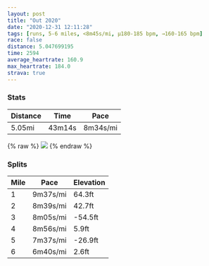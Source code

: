 ```yaml
---
layout: post
title: "Out 2020"
date: "2020-12-31 12:11:28"
tags: [runs, 5-6 miles, <8m45s/mi, μ180-185 bpm, →160-165 bpm]
race: false
distance: 5.047699195
time: 2594
average_heartrate: 160.9
max_heartrate: 184.0
strava: true
---
```


### Stats

| Distance | Time | Pace |
|----------|------|------|
|5.05mi|43m14s|8m34s/mi|

{% raw %}
<img src='https://maps.googleapis.com/maps/api/staticmap?maptype=roadmap&path=enc:gv~wFp|hbMG?AJQ`@_@v@Sr@]b@a@`BIn@Mf@]nAMX[hA_@REJKJSLWnACd@q@xBABBLXX^ZZFLNHRAJOZWN_@ZEL?XCJAh@StA?DZRRPs@tAKNm@H]zAUf@Cf@[b@KJe@lAQ|@KFKr@C\IRGFK\Mv@?VHn@BdAM\G\Gr@Cl@g@jAQLIT[h@UX[z@C`@YfAUj@Kf@Ad@MlA@b@GJ?NEV?NWjAHr@Vl@PPJRZTPHt@FXKZ[^qABKAMHe@Pg@j@i@ZOJE`@?b@F`@Cn@O~@[b@Fz@\^Vd@h@`@h@f@x@\x@Fl@Lr@\j@LX^\VHz@f@PXRRPVVn@XpAf@vAb@bANRJ\NXNP`@\n@b@zDhBxBdB`@h@\n@F`@AHh@p@h@`@z@Rn@@bAIf@Ff@Tb@`@h@n@Vp@\zAFLDj@VnAx@lAlAtA|@x@jAj@`@JLAh@Dj@?`@Ch@OPKlBg@l@CV@bA\RLfBrA^\\X\\\d@hAvB^b@ZX`@Pl@JR?r@Kh@Az@@PBf@V|AzAt@fAl@x@t@vAv@`AzBfCZb@Td@\b@Xd@h@hARXXb@t@|@TPvAf@f@BZEd@@^Iv@IpBC`@B^Hb@Td@\LRh@jALfABFXr@PNNTl@f@f@h@RLbA`@d@LhAd@RH^Dp@d@h@Xb@XdA|@n@t@Tl@|@bAHXRZbAnAR\\`@h@\d@h@p@j@d@Vz@^LBFDRZEZGP?LELNRl@j@d@GXNVVNF?NJVBXBHZEc@EeAo@F}@BIi@P?NHBi@iB\LZV]WD?@CIINF`@GGAt@\f@Hr@BBJDHdAZACOMe@St@p@b@LVL`@b@x@\~Bx@LJVD`@Zf@h@~@t@v@|@v@p@~@bARj@ZzAf@f@Dn@JZKd@Fp@GTBPDEH?m@KKEdAp@n@~@YEI@rExCjHfEt@^n@RXTBHTBPPIBCT`A`B\p@^nATb@X`Bb@r@RzAHP?JJV@FIJSPOhA]N@`@UPBB?@@BL@fDpBjC`CHh@t@dAXT|@^b@ZXXd@xAZ`BHhCShA@f@&key=AIzaSyC1MId7bFpkLXNAaYhBSTb8jLyiSqzbDtM&size=800x800&markers=color:yellow|label:S|40.79476,-73.94265&markers=color:green|label:F|40.75620999999997,-73.99645000000014'>
{% endraw %}

### Splits

| Mile | Pace | Elevation |
|------|------|-----------|
|1|9m37s/mi|64.3ft|
|2|8m39s/mi|42.7ft|
|3|8m05s/mi|-54.5ft|
|4|8m56s/mi|5.9ft|
|5|7m37s/mi|-26.9ft|
|6|6m40s/mi|2.6ft|
